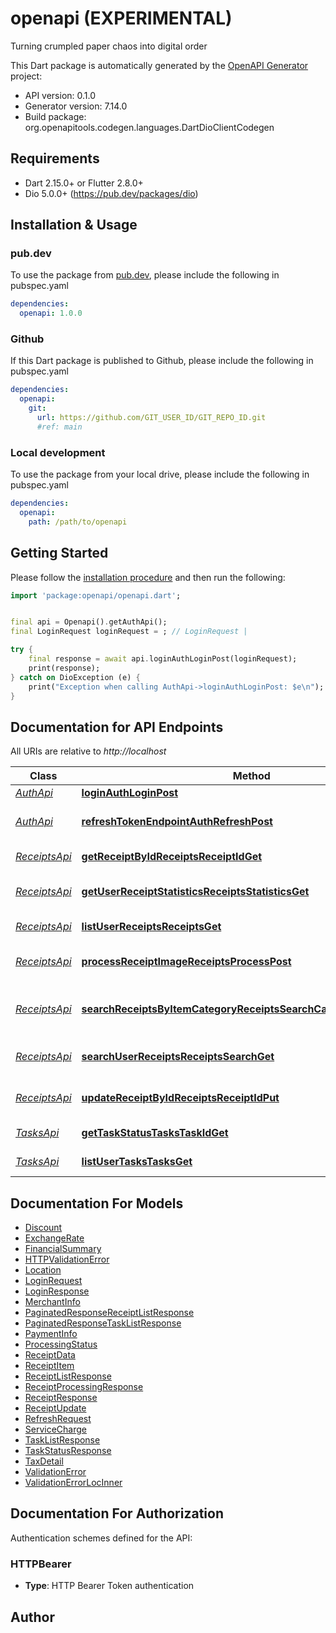 # openapi (EXPERIMENTAL)
Turning crumpled paper chaos into digital order

This Dart package is automatically generated by the [OpenAPI Generator](https://openapi-generator.tech) project:

- API version: 0.1.0
- Generator version: 7.14.0
- Build package: org.openapitools.codegen.languages.DartDioClientCodegen

## Requirements

* Dart 2.15.0+ or Flutter 2.8.0+
* Dio 5.0.0+ (https://pub.dev/packages/dio)

## Installation & Usage

### pub.dev
To use the package from [pub.dev](https://pub.dev), please include the following in pubspec.yaml
```yaml
dependencies:
  openapi: 1.0.0
```

### Github
If this Dart package is published to Github, please include the following in pubspec.yaml
```yaml
dependencies:
  openapi:
    git:
      url: https://github.com/GIT_USER_ID/GIT_REPO_ID.git
      #ref: main
```

### Local development
To use the package from your local drive, please include the following in pubspec.yaml
```yaml
dependencies:
  openapi:
    path: /path/to/openapi
```

## Getting Started

Please follow the [installation procedure](#installation--usage) and then run the following:

```dart
import 'package:openapi/openapi.dart';


final api = Openapi().getAuthApi();
final LoginRequest loginRequest = ; // LoginRequest | 

try {
    final response = await api.loginAuthLoginPost(loginRequest);
    print(response);
} catch on DioException (e) {
    print("Exception when calling AuthApi->loginAuthLoginPost: $e\n");
}

```

## Documentation for API Endpoints

All URIs are relative to *http://localhost*

Class | Method | HTTP request | Description
------------ | ------------- | ------------- | -------------
[*AuthApi*](doc/AuthApi.md) | [**loginAuthLoginPost**](doc/AuthApi.md#loginauthloginpost) | **POST** /auth/login | Login
[*AuthApi*](doc/AuthApi.md) | [**refreshTokenEndpointAuthRefreshPost**](doc/AuthApi.md#refreshtokenendpointauthrefreshpost) | **POST** /auth/refresh | Refresh Token Endpoint
[*ReceiptsApi*](doc/ReceiptsApi.md) | [**getReceiptByIdReceiptsReceiptIdGet**](doc/ReceiptsApi.md#getreceiptbyidreceiptsreceiptidget) | **GET** /receipts/{receipt_id} | Get Receipt By Id
[*ReceiptsApi*](doc/ReceiptsApi.md) | [**getUserReceiptStatisticsReceiptsStatisticsGet**](doc/ReceiptsApi.md#getuserreceiptstatisticsreceiptsstatisticsget) | **GET** /receipts/statistics/ | Get User Receipt Statistics
[*ReceiptsApi*](doc/ReceiptsApi.md) | [**listUserReceiptsReceiptsGet**](doc/ReceiptsApi.md#listuserreceiptsreceiptsget) | **GET** /receipts/ | List User Receipts
[*ReceiptsApi*](doc/ReceiptsApi.md) | [**processReceiptImageReceiptsProcessPost**](doc/ReceiptsApi.md#processreceiptimagereceiptsprocesspost) | **POST** /receipts/process | Process Receipt Image
[*ReceiptsApi*](doc/ReceiptsApi.md) | [**searchReceiptsByItemCategoryReceiptsSearchCategoryCategoryGet**](doc/ReceiptsApi.md#searchreceiptsbyitemcategoryreceiptssearchcategorycategoryget) | **GET** /receipts/search/category/{category} | Search Receipts By Item Category
[*ReceiptsApi*](doc/ReceiptsApi.md) | [**searchUserReceiptsReceiptsSearchGet**](doc/ReceiptsApi.md#searchuserreceiptsreceiptssearchget) | **GET** /receipts/search/ | Search User Receipts
[*ReceiptsApi*](doc/ReceiptsApi.md) | [**updateReceiptByIdReceiptsReceiptIdPut**](doc/ReceiptsApi.md#updatereceiptbyidreceiptsreceiptidput) | **PUT** /receipts/{receipt_id} | Update Receipt By Id
[*TasksApi*](doc/TasksApi.md) | [**getTaskStatusTasksTaskIdGet**](doc/TasksApi.md#gettaskstatustaskstaskidget) | **GET** /tasks/{task_id} | Get Task Status
[*TasksApi*](doc/TasksApi.md) | [**listUserTasksTasksGet**](doc/TasksApi.md#listusertaskstasksget) | **GET** /tasks/ | List User Tasks


## Documentation For Models

 - [Discount](doc/Discount.md)
 - [ExchangeRate](doc/ExchangeRate.md)
 - [FinancialSummary](doc/FinancialSummary.md)
 - [HTTPValidationError](doc/HTTPValidationError.md)
 - [Location](doc/Location.md)
 - [LoginRequest](doc/LoginRequest.md)
 - [LoginResponse](doc/LoginResponse.md)
 - [MerchantInfo](doc/MerchantInfo.md)
 - [PaginatedResponseReceiptListResponse](doc/PaginatedResponseReceiptListResponse.md)
 - [PaginatedResponseTaskListResponse](doc/PaginatedResponseTaskListResponse.md)
 - [PaymentInfo](doc/PaymentInfo.md)
 - [ProcessingStatus](doc/ProcessingStatus.md)
 - [ReceiptData](doc/ReceiptData.md)
 - [ReceiptItem](doc/ReceiptItem.md)
 - [ReceiptListResponse](doc/ReceiptListResponse.md)
 - [ReceiptProcessingResponse](doc/ReceiptProcessingResponse.md)
 - [ReceiptResponse](doc/ReceiptResponse.md)
 - [ReceiptUpdate](doc/ReceiptUpdate.md)
 - [RefreshRequest](doc/RefreshRequest.md)
 - [ServiceCharge](doc/ServiceCharge.md)
 - [TaskListResponse](doc/TaskListResponse.md)
 - [TaskStatusResponse](doc/TaskStatusResponse.md)
 - [TaxDetail](doc/TaxDetail.md)
 - [ValidationError](doc/ValidationError.md)
 - [ValidationErrorLocInner](doc/ValidationErrorLocInner.md)


## Documentation For Authorization


Authentication schemes defined for the API:
### HTTPBearer

- **Type**: HTTP Bearer Token authentication


## Author



